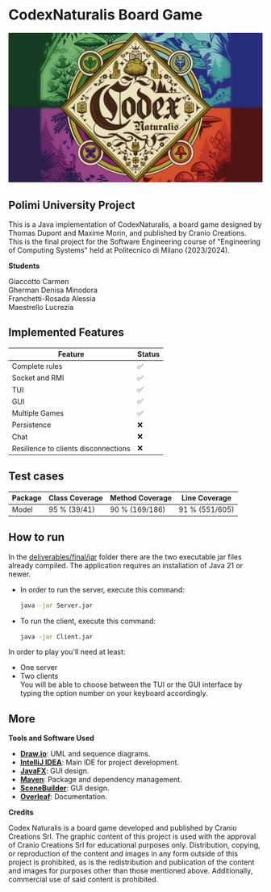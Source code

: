 # CodexNaturalis Board Game
![](CodexNaturalis/src/main/resources/images/logo.jpg)
  
## Polimi University Project
This is a Java implementation of CodexNaturalis, a board game designed by Thomas Dupont and Maxime Morin, and published by Cranio Creations. This is the final project for the Software Engineering course of "Engineering of Computing Systems" held at Politecnico di Milano (2023/2024).

**Students** <br>

Giaccotto Carmen <br>
Gherman Denisa Minodora <br>
Franchetti-Rosada Alessia <br>
Maestrello Lucrezia <br>

## Implemented Features

| Feature                              |Status|
|--------------------------------------|----- |
| Complete rules                       | ✅   |
| Socket and RMI                       | ✅   |
| TUI                                  | ✅   |
| GUI                                  | ✅   |
| Multiple Games                       | ✅   |
| Persistence                          | ❌   |
| Chat                                 | ❌   |
| Resilience to clients disconnections | ❌   |

## Test cases

| Package  | Class Coverage | Method Coverage | Line Coverage  |
|----------|----------------|-----------------|----------------|
| Model    | 95 % (39/41)   | 90 % (169/186)  | 91 % (551/605) |

## How to run

In the [deliverables/final/jar](deliverables/final/jar) folder there are the two executable jar files already compiled.
The application requires an installation of Java 21 or newer.

- In order to run the server, execute this command:
    ```bash
    java -jar Server.jar
    ```

- To run the client, execute this command:
    ```bash
    java -jar Client.jar
    ```
In order to play you'll need at least:
- One server
- Two clients <br>
You will be able to choose between the TUI or the GUI interface by typing the option number on your keyboard accordingly.

## More

**Tools and Software Used**

- **[Draw.io](https://www.drawio.com)**: UML and sequence diagrams.
- **[IntelliJ IDEA](https://www.jetbrains.com/idea/)**: Main IDE for project development.
- **[JavaFX](https://openjfx.io/)**: GUI design.
- **[Maven](https://maven.apache.org/)**: Package and dependency management.
- **[SceneBuilder](https://gluonhq.com/products/scene-builder/)**: GUI design.
- **[Overleaf](https://www.overleaf.com/)**: Documentation.

**Credits**

Codex Naturalis is a board game developed and published by Cranio Creations Srl. The graphic content of this project is used with the approval of Cranio Creations Srl for educational purposes only. Distribution, copying, or reproduction of the content and images in any form outside of this project is prohibited, as is the redistribution and publication of the content and images for purposes other than those mentioned above. Additionally, commercial use of said content is prohibited.

